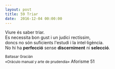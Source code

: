 ```yaml
---
layout: post
title: 59 Triar
date:  2016-12-04 00:00:00
---
```



Viure és saber triar.<br />
Es necessita bon gust i un judici rectíssim,<br />
doncs no són suficients l'estudi i la intel·ligència.<br />
No hi ha **perfecció** sense **discerniment** ni **selecció**.<br />

<small>Baltasar Gracián<br />
«Oráculo manual y arte de prudendia»</small>
Aforisme 51<br />

